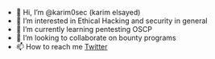 - 👋 Hi, I’m @karim0sec (karim elsayed)
- 👀 I’m interested in Ethical Hacking and security in general 
- 🌱 I’m currently learning pentesting OSCP
- 💞️ I’m looking to collaborate on bounty programs
- 📫 How to reach me [Twitter](https://twitter.com/alarabi_karim)

<!---
karim0sec/karim0sec is a ✨ special ✨ repository because its `README.md` (this file) appears on your GitHub profile.
You can click the Preview link to take a look at your changes.
--->
